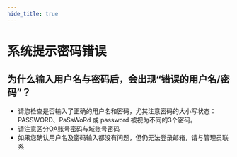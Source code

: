 ```yaml
---
hide_title: true
---
```


# 系统提示密码错误

## 为什么输入用户名与密码后，会出现“错误的用户名/密码”？

* 请您检查是否输入了正确的用户名和密码，尤其注意密码的大小写状态：PASSWORD、PaSsWoRd 或 password 被视为不同的3个密码。
* 请注意区分OA账号密码与域账号密码
* 如果您确认用户名及密码输入都没有问题，但仍无法登录邮箱，请与管理员联系
